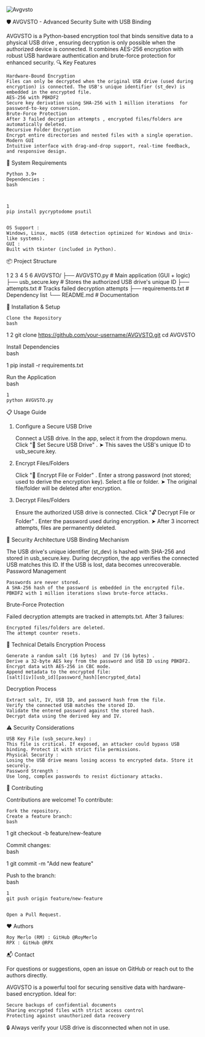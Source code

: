 ![Avgvsto](https://github.com/user-attachments/assets/6f02856b-309f-47dc-ab3f-62c7fd16dd8e)


🛡️ AVGVSTO - Advanced Security Suite with USB Binding 

AVGVSTO  is a Python-based encryption tool that binds sensitive data to a physical USB drive , ensuring decryption is only possible when the authorized device is connected. It combines AES-256 encryption with robust USB hardware authentication and brute-force protection for enhanced security. 
🔍 Key Features 

    Hardware-Bound Encryption 
    Files can only be decrypted when the original USB drive (used during encryption) is connected. The USB's unique identifier (st_dev) is embedded in the encrypted file.
    AES-256 with PBKDF2 
    Secure key derivation using SHA-256 with 1 million iterations  for password-to-key conversion.
    Brute-Force Protection 
    After 3 failed decryption attempts , encrypted files/folders are automatically deleted.
    Recursive Folder Encryption 
    Encrypt entire directories and nested files with a single operation.
    Modern GUI 
    Intuitive interface with drag-and-drop support, real-time feedback, and responsive design.
     

🧰 System Requirements 

    Python 3.9+   
    Dependencies :  
    bash
     

     
    1
    pip install pycryptodome psutil
     
     
    OS Support :
    Windows, Linux, macOS (USB detection optimized for Windows and Unix-like systems).
    GUI :
    Built with tkinter (included in Python).
     

📦 Project Structure 
 
 
1
2
3
4
5
6
AVGVSTO/
├── AVGVSTO.py              # Main application (GUI + logic)
├── usb_secure.key          # Stores the authorized USB drive's unique ID
├── attempts.txt            # Tracks failed decryption attempts
├── requirements.txt        # Dependency list
└── README.md               # Documentation
 
 
🚀 Installation & Setup 

    Clone the Repository    
    bash
     

 
1
2
git clone https://github.com/your-username/AVGVSTO.git
cd AVGVSTO
 
 

Install Dependencies    
bash
 
 
1
pip install -r requirements.txt
 
 

Run the Application    
bash
 

     
    1
    python AVGVSTO.py
     
     
     

📋 Usage Guide 
1. Configure a Secure USB Drive 

    Connect a USB drive.
    In the app, select it from the dropdown menu.
    Click "🔧 Set Secure USB Drive" .
    ➤ This saves the USB's unique ID to usb_secure.key.
     

2. Encrypt Files/Folders 

    Click "🔐 Encrypt File or Folder" .
    Enter a strong password (not stored; used to derive the encryption key).
    Select a file or folder.
    ➤ The original file/folder will be deleted after encryption.
     

3. Decrypt Files/Folders 

    Ensure the authorized USB drive is connected.
    Click "🔓 Decrypt File or Folder" .
    Enter the password used during encryption.
    ➤ After 3 incorrect attempts, files are permanently deleted.
     

🔐 Security Architecture 
USB Binding Mechanism 

The USB drive's unique identifier (st_dev) is hashed with SHA-256 and stored in usb_secure.key. During decryption, the app verifies the connected USB matches this ID. If the USB is lost, data becomes unrecoverable. 
Password Management 

    Passwords are never stored.  
    A SHA-256 hash of the password is embedded in the encrypted file.  
    PBKDF2 with 1 million iterations slows brute-force attacks.
     

Brute-Force Protection 

Failed decryption attempts are tracked in attempts.txt. After 3 failures: 

    Encrypted files/folders are deleted.
    The attempt counter resets.
     

🧠 Technical Details 
Encryption Process 

    Generate a random salt (16 bytes)  and IV (16 bytes) .
    Derive a 32-byte AES key from the password and USB ID using PBKDF2.
    Encrypt data with AES-256 in CBC mode.
    Append metadata to the encrypted file:
    [salt][iv][usb_id][password_hash][encrypted_data]
     

Decryption Process 

    Extract salt, IV, USB ID, and password hash from the file.
    Verify the connected USB matches the stored ID.
    Validate the entered password against the stored hash.
    Decrypt data using the derived key and IV.
     

⚠️ Security Considerations 

    USB Key File (usb_secure.key) :
    This file is critical. If exposed, an attacker could bypass USB binding. Protect it with strict file permissions.
    Physical Security :
    Losing the USB drive means losing access to encrypted data. Store it securely.
    Password Strength :
    Use long, complex passwords to resist dictionary attacks.
     

🤝 Contributing 

Contributions are welcome! To contribute: 

    Fork the repository.
    Create a feature branch:  
    bash
     

 
1
git checkout -b feature/new-feature
 
 
Commit changes:  
bash
 
 
1
git commit -m "Add new feature"
 
 
Push to the branch:  
bash
 

     
    1
    git push origin feature/new-feature
     
     
    Open a Pull Request.
     


❤️ Authors 

    Roy Merlo (RM) : GitHub @RoyMerlo 
    RPX : GitHub @RPX 
     

📬 Contact 

For questions or suggestions, open an issue on GitHub or reach out to the authors directly. 

AVGVSTO  is a powerful tool for securing sensitive data with hardware-based encryption. Ideal for:   

    Secure backups of confidential documents  
    Sharing encrypted files with strict access control  
    Protecting against unauthorized data recovery
     

🔒 Always verify your USB drive is disconnected when not in use. 
  

